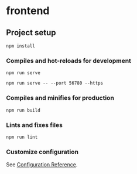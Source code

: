 # frontend

## Project setup
```
npm install
```

### Compiles and hot-reloads for development
```
npm run serve

npm run serve -- --port 56780 --https
```

### Compiles and minifies for production
```
npm run build
```

### Lints and fixes files
```
npm run lint
```

### Customize configuration
See [Configuration Reference](https://cli.vuejs.org/config/).
